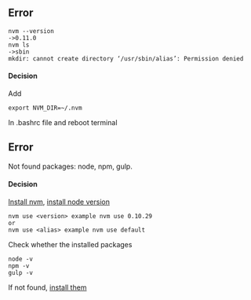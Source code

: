 ## Error
```
nvm --version
->0.11.0
nvm ls
->sbin
mkdir: cannot create directory ‘/usr/sbin/alias’: Permission denied
```

#### Decision
Add
```
export NVM_DIR=~/.nvm
```
In .bashrc file and reboot terminal

## Error
Not found packages: node, npm, gulp.

#### Decision
[Install nvm](https://github.com/AlekseyLeshko/phonegap-seed/blob/master/Docs/install_dependencies.md#install-nvm), [install node version](https://github.com/AlekseyLeshko/phonegap-seed/blob/master/Docs/install_dependencies.md#install-node)
```
nvm use <version> example nvm use 0.10.29
or
nvm use <alias> example nvm use default
```
Check whether the installed packages
```
node -v
npm -v
gulp -v
```
If not found, [install them](https://github.com/AlekseyLeshko/phonegap-seed/blob/master/Docs/install_dependencies.md)
